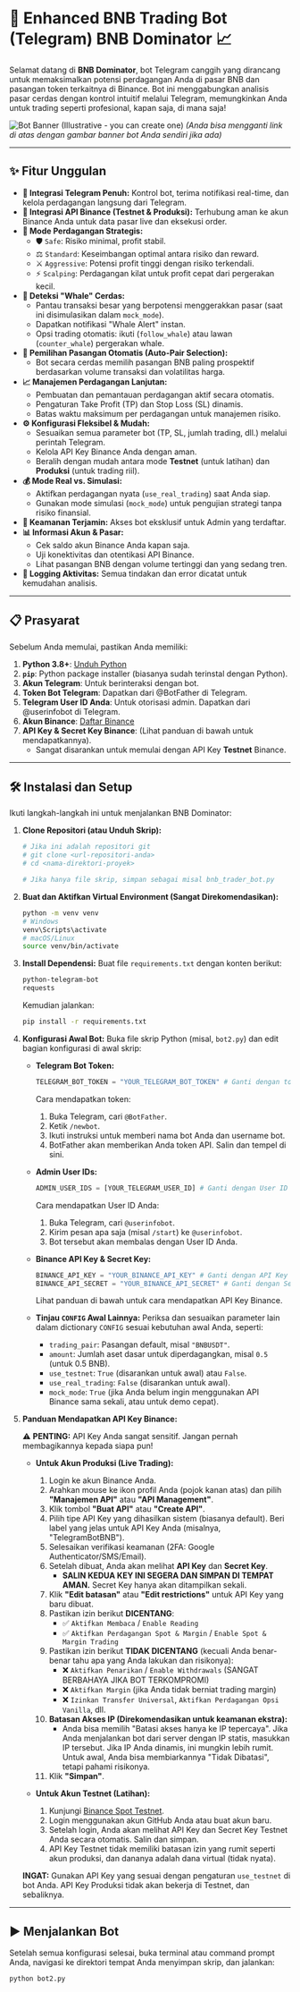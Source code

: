 # 🚀 Enhanced BNB Trading Bot (Telegram)  BNB Dominator 📈

Selamat datang di **BNB Dominator**, bot Telegram canggih yang dirancang untuk memaksimalkan potensi perdagangan Anda di pasar BNB dan pasangan token terkaitnya di Binance. Bot ini menggabungkan analisis pasar cerdas dengan kontrol intuitif melalui Telegram, memungkinkan Anda untuk trading seperti profesional, kapan saja, di mana saja!

![Bot Banner (Illustrative - you can create one)](https://i.imgur.com/placeholder.png)
*(Anda bisa mengganti link di atas dengan gambar banner bot Anda sendiri jika ada)*

---

## ✨ Fitur Unggulan

*   **🤖 Integrasi Telegram Penuh:** Kontrol bot, terima notifikasi real-time, dan kelola perdagangan langsung dari Telegram.
*   **🔗 Integrasi API Binance (Testnet & Produksi):** Terhubung aman ke akun Binance Anda untuk data pasar live dan eksekusi order.
*   **🎯 Mode Perdagangan Strategis:**
    *   🛡️ `Safe`: Risiko minimal, profit stabil.
    *   ⚖️ `Standard`: Keseimbangan optimal antara risiko dan reward.
    *   ⚔️ `Aggressive`: Potensi profit tinggi dengan risiko terkendali.
    *   ⚡ `Scalping`: Perdagangan kilat untuk profit cepat dari pergerakan kecil.
*   **🐋 Deteksi "Whale" Cerdas:**
    *   Pantau transaksi besar yang berpotensi menggerakkan pasar (saat ini disimulasikan dalam `mock_mode`).
    *   Dapatkan notifikasi "Whale Alert" instan.
    *   Opsi trading otomatis: ikuti (`follow_whale`) atau lawan (`counter_whale`) pergerakan whale.
*   **🧠 Pemilihan Pasangan Otomatis (Auto-Pair Selection):**
    *   Bot secara cerdas memilih pasangan BNB paling prospektif berdasarkan volume transaksi dan volatilitas harga.
*   **📈 Manajemen Perdagangan Lanjutan:**
    *   Pembuatan dan pemantauan perdagangan aktif secara otomatis.
    *   Pengaturan Take Profit (TP) dan Stop Loss (SL) dinamis.
    *   Batas waktu maksimum per perdagangan untuk manajemen risiko.
*   **⚙️ Konfigurasi Fleksibel & Mudah:**
    *   Sesuaikan semua parameter bot (TP, SL, jumlah trading, dll.) melalui perintah Telegram.
    *   Kelola API Key Binance Anda dengan aman.
    *   Beralih dengan mudah antara mode **Testnet** (untuk latihan) dan **Produksi** (untuk trading riil).
*   **💰 Mode Real vs. Simulasi:**
    *   Aktifkan perdagangan nyata (`use_real_trading`) saat Anda siap.
    *   Gunakan mode simulasi (`mock_mode`) untuk pengujian strategi tanpa risiko finansial.
*   **🔐 Keamanan Terjamin:** Akses bot eksklusif untuk Admin yang terdaftar.
*   **📊 Informasi Akun & Pasar:**
    *   Cek saldo akun Binance Anda kapan saja.
    *   Uji konektivitas dan otentikasi API Binance.
    *   Lihat pasangan BNB dengan volume tertinggi dan yang sedang tren.
*   **📄 Logging Aktivitas:** Semua tindakan dan error dicatat untuk kemudahan analisis.

---

## 📋 Prasyarat

Sebelum Anda memulai, pastikan Anda memiliki:

1.  **Python 3.8+**: [Unduh Python](https://www.python.org/downloads/)
2.  **`pip`**: Python package installer (biasanya sudah terinstal dengan Python).
3.  **Akun Telegram**: Untuk berinteraksi dengan bot.
4.  **Token Bot Telegram**: Dapatkan dari @BotFather di Telegram.
5.  **Telegram User ID Anda**: Untuk otorisasi admin. Dapatkan dari @userinfobot di Telegram.
6.  **Akun Binance**: [Daftar Binance](https://www.binance.com/)
7.  **API Key & Secret Key Binance**: (Lihat panduan di bawah untuk mendapatkannya).
    *   Sangat disarankan untuk memulai dengan API Key **Testnet** Binance.

---

## 🛠️ Instalasi dan Setup

Ikuti langkah-langkah ini untuk menjalankan BNB Dominator:

1.  **Clone Repositori (atau Unduh Skrip):**
    ```bash
    # Jika ini adalah repositori git
    # git clone <url-repositori-anda>
    # cd <nama-direktori-proyek>

    # Jika hanya file skrip, simpan sebagai misal bnb_trader_bot.py
    ```

2.  **Buat dan Aktifkan Virtual Environment (Sangat Direkomendasikan):**
    ```bash
    python -m venv venv
    # Windows
    venv\Scripts\activate
    # macOS/Linux
    source venv/bin/activate
    ```

3.  **Install Dependensi:**
    Buat file `requirements.txt` dengan konten berikut:
    ```txt
    python-telegram-bot
    requests
    ```
    Kemudian jalankan:
    ```bash
    pip install -r requirements.txt
    ```

4.  **Konfigurasi Awal Bot:**
    Buka file skrip Python (misal, `bot2.py`) dan edit bagian konfigurasi di awal skrip:

    *   **Telegram Bot Token:**
        ```python
        TELEGRAM_BOT_TOKEN = "YOUR_TELEGRAM_BOT_TOKEN" # Ganti dengan token Anda
        ```
        Cara mendapatkan token:
        1.  Buka Telegram, cari `@BotFather`.
        2.  Ketik `/newbot`.
        3.  Ikuti instruksi untuk memberi nama bot Anda dan username bot.
        4.  BotFather akan memberikan Anda token API. Salin dan tempel di sini.

    *   **Admin User IDs:**
        ```python
        ADMIN_USER_IDS = [YOUR_TELEGRAM_USER_ID] # Ganti dengan User ID Telegram Anda, contoh: [123456789]
        ```
        Cara mendapatkan User ID Anda:
        1.  Buka Telegram, cari `@userinfobot`.
        2.  Kirim pesan apa saja (misal `/start`) ke `@userinfobot`.
        3.  Bot tersebut akan membalas dengan User ID Anda.

    *   **Binance API Key & Secret Key:**
        ```python
        BINANCE_API_KEY = "YOUR_BINANCE_API_KEY" # Ganti dengan API Key Binance Anda
        BINANCE_API_SECRET = "YOUR_BINANCE_API_SECRET" # Ganti dengan Secret Key Binance Anda
        ```
        Lihat panduan di bawah untuk cara mendapatkan API Key Binance.

    *   **Tinjau `CONFIG` Awal Lainnya:**
        Periksa dan sesuaikan parameter lain dalam dictionary `CONFIG` sesuai kebutuhan awal Anda, seperti:
        *   `trading_pair`: Pasangan default, misal `"BNBUSDT"`.
        *   `amount`: Jumlah aset dasar untuk diperdagangkan, misal `0.5` (untuk 0.5 BNB).
        *   `use_testnet`: `True` (disarankan untuk awal) atau `False`.
        *   `use_real_trading`: `False` (disarankan untuk awal).
        *   `mock_mode`: `True` (jika Anda belum ingin menggunakan API Binance sama sekali, atau untuk demo cepat).

5.  **Panduan Mendapatkan API Key Binance:**

    ⚠️ **PENTING:** API Key Anda sangat sensitif. Jangan pernah membagikannya kepada siapa pun!

    *   **Untuk Akun Produksi (Live Trading):**
        1.  Login ke akun Binance Anda.
        2.  Arahkan mouse ke ikon profil Anda (pojok kanan atas) dan pilih **"Manajemen API"** atau **"API Management"**.
        3.  Klik tombol **"Buat API"** atau **"Create API"**.
        4.  Pilih tipe API Key yang dihasilkan sistem (biasanya default). Beri label yang jelas untuk API Key Anda (misalnya, "TelegramBotBNB").
        5.  Selesaikan verifikasi keamanan (2FA: Google Authenticator/SMS/Email).
        6.  Setelah dibuat, Anda akan melihat **API Key** dan **Secret Key**.
            *   **SALIN KEDUA KEY INI SEGERA DAN SIMPAN DI TEMPAT AMAN.** Secret Key hanya akan ditampilkan sekali.
        7.  Klik **"Edit batasan"** atau **"Edit restrictions"** untuk API Key yang baru dibuat.
        8.  Pastikan izin berikut **DICENTANG**:
            *   ✅ `Aktifkan Membaca` / `Enable Reading`
            *   ✅ `Aktifkan Perdagangan Spot & Margin` / `Enable Spot & Margin Trading`
        9.  Pastikan izin berikut **TIDAK DICENTANG** (kecuali Anda benar-benar tahu apa yang Anda lakukan dan risikonya):
            *   ❌ `Aktifkan Penarikan` / `Enable Withdrawals` (SANGAT BERBAHAYA JIKA BOT TERKOMPROMI)
            *   ❌ `Aktifkan Margin` (jika Anda tidak berniat trading margin)
            *   ❌ `Izinkan Transfer Universal`, `Aktifkan Perdagangan Opsi Vanilla`, dll.
        10. **Batasan Akses IP (Direkomendasikan untuk keamanan ekstra):**
            *   Anda bisa memilih "Batasi akses hanya ke IP tepercaya". Jika Anda menjalankan bot dari server dengan IP statis, masukkan IP tersebut. Jika IP Anda dinamis, ini mungkin lebih rumit. Untuk awal, Anda bisa membiarkannya "Tidak Dibatasi", tetapi pahami risikonya.
        11. Klik **"Simpan"**.

    *   **Untuk Akun Testnet (Latihan):**
        1.  Kunjungi [Binance Spot Testnet](https://testnet.binance.vision/).
        2.  Login menggunakan akun GitHub Anda atau buat akun baru.
        3.  Setelah login, Anda akan melihat API Key dan Secret Key Testnet Anda secara otomatis. Salin dan simpan.
        4.  API Key Testnet tidak memiliki batasan izin yang rumit seperti akun produksi, dan dananya adalah dana virtual (tidak nyata).

    **INGAT:** Gunakan API Key yang sesuai dengan pengaturan `use_testnet` di bot Anda. API Key Produksi tidak akan bekerja di Testnet, dan sebaliknya.

---

## ▶️ Menjalankan Bot

Setelah semua konfigurasi selesai, buka terminal atau command prompt Anda, navigasi ke direktori tempat Anda menyimpan skrip, dan jalankan:
```bash
python bot2.py




